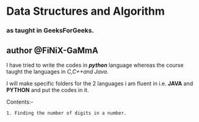 # Data Structures and Algorithm
### as taught in GeeksForGeeks.

## author @FiNiX-GaMmA

I have tried to write the codes in **_python_** language whereas the course taught the languages in _C,C++and Java_.

I will make specific folders for the 2 languages i am fluent in i.e. **JAVA** and **PYTHON** and put the codes in it.

Contents:-

    1. Finding the number of digits in a number.